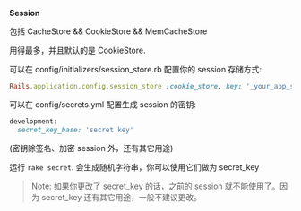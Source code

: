 **Session**

包括 CacheStore && CookieStore && MemCacheStore

用得最多，并且默认的是 CookieStore.

可以在 config/initializers/session_store.rb 配置你的 session 存储方式:

```ruby
Rails.application.config.session_store :cookie_store, key: '_your_app_session'
```

可以在 config/secrets.yml 配置生成 session 的密钥:

```ruby
development:
  secret_key_base: 'secret key'
```

(密钥除签名、加密 session 外，还有其它用途)

运行 `rake secret`. 会生成随机字符串，你可以使用它们做为 secret_key

> Note: 如果你更改了 secret_key 的话，之前的 session 就不能使用了。因为 secret_key 还有其它用途，一般不建议更改。
